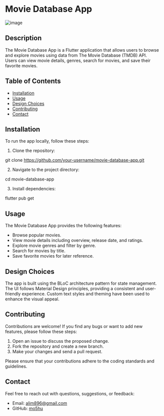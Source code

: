 # Movie Database App

![image](https://github.com/Mo5hu/the_movie_database/assets/42168933/41cbc925-409a-41a7-8926-081d84f3cd75)


## Description

The Movie Database App is a Flutter application that allows users to browse and explore movies using data from The Movie Database (TMDB) API. Users can view movie details, genres, search for movies, and save their favorite movies.

## Table of Contents

- [Installation](#installation)
- [Usage](#usage)
- [Design Choices](#design-choices)
- [Contributing](#contributing)
- [Contact](#contact)

## Installation

To run the app locally, follow these steps:

1. Clone the repository:

git clone https://github.com/your-username/movie-database-app.git

2. Navigate to the project directory:

cd movie-database-app

3. Install dependencies:

flutter pub get

## Usage

The Movie Database App provides the following features:

- Browse popular movies.
- View movie details including overview, release date, and ratings.
- Explore movie genres and filter by genre.
- Search for movies by title.
- Save favorite movies for later reference.

## Design Choices

The app is built using the BLoC architecture pattern for state management. The UI follows Material Design principles, providing a consistent and user-friendly experience. Custom text styles and theming have been used to enhance the visual appeal.

## Contributing

Contributions are welcome! If you find any bugs or want to add new features, please follow these steps:

1. Open an issue to discuss the proposed change.
2. Fork the repository and create a new branch.
3. Make your changes and send a pull request.

Please ensure that your contributions adhere to the coding standards and guidelines.

## Contact

Feel free to reach out with questions, suggestions, or feedback:

- Email: alim896@gmail.com
- GitHub: [mo5hu](https://github.com/mo5hu)
